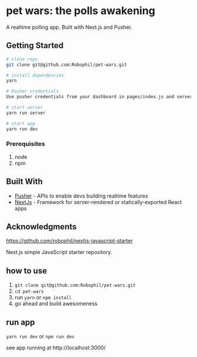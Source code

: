# pet wars: the polls awakening

A realtime polling app. Built with Next.js and Pusher.

## Getting Started

```bash
# clone repo
git clone git@github.com:Robophil/pet-wars.git

# install dependencies
yarn

# Pusher credentials
Use pusher credentials from your dashboard in pages/index.js and server.js

# start server
yarn run server

# start app
yarn run dev
```

### Prerequisites

1. node
2. npm

## Built With

* [Pusher](https://pusher.com/) - APIs to enable devs building realtime features
* [NextJs](https://github.com/zeit/next.js/) - Framework for server-rendered or statically-exported React apps

## Acknowledgments
https://github.com/robophil/nextjs-javascript-starter

Next.js simple JavaScript starter repository.

## how to use
1. `git clone git@github.com:Robophil/pet-wars.git`
2. `cd pet-wars`
3. run `yarn` or `npm install`
4. go ahead and build awesomeness

## run app
`yarn run dev` or `npm run dev`

see app running at http://localhost:3000/
